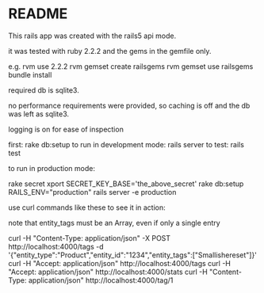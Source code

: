 # README

This rails app was created with the rails5 api mode.

it was tested with ruby 2.2.2 and the gems in the gemfile only.

e.g. rvm use 2.2.2
rvm gemset create railsgems
rvm gemset use railsgems
bundle install

required db is sqlite3. 

no performance requirements were provided, so caching is off and the db was left as sqlite3.

logging is on for ease of inspection

first: rake db:setup 
to run in development mode: rails server
to test: rails test

to run in production mode:

rake secret
xport SECRET_KEY_BASE='the_above_secret'
rake db:setup RAILS_ENV="production"
rails server -e production 

use curl commands like these to see it in action:

note that entity_tags must be an Array, even if only a single entry

curl -H "Content-Type: application/json" -X POST http://localhost:4000/tags -d '{"entity_type":"Product","entity_id":"1234","entity_tags":["Smallishereset"]}'
curl -H "Accept: application/json" http://localhost:4000/tags
curl -H "Accept: application/json" http://localhost:4000/stats
curl -H "Content-Type: application/json" http://localhost:4000/tag/1

